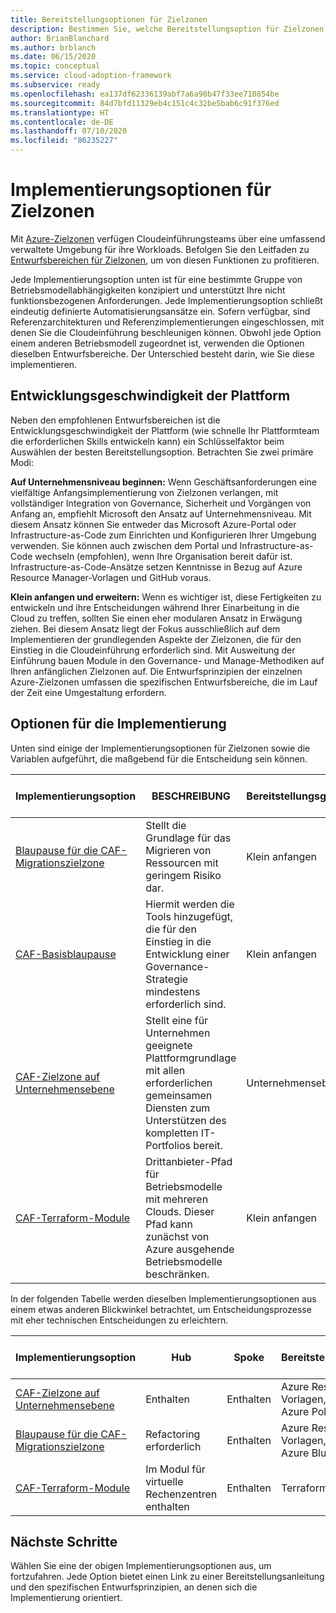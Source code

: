 ```yaml
---
title: Bereitstellungsoptionen für Zielzonen
description: Bestimmen Sie, welche Bereitstellungsoption für Zielzonen Ihren Anforderungen am besten gerecht wird.
author: BrianBlanchard
ms.author: brblanch
ms.date: 06/15/2020
ms.topic: conceptual
ms.service: cloud-adoption-framework
ms.subservice: ready
ms.openlocfilehash: ea137df62336139abf7a6a90b47f33ee710854be
ms.sourcegitcommit: 84d7bfd11329eb4c151c4c32be5bab6c91f376ed
ms.translationtype: HT
ms.contentlocale: de-DE
ms.lasthandoff: 07/10/2020
ms.locfileid: "86235227"
---
```

# <a name="landing-zone-implementation-options"></a>Implementierungsoptionen für Zielzonen

Mit [Azure-Zielzonen](./index.md) verfügen Cloudeinführungsteams über eine umfassend verwaltete Umgebung für ihre Workloads. Befolgen Sie den Leitfaden zu [Entwurfsbereichen für Zielzonen](./design-areas.md), um von diesen Funktionen zu profitieren.

Jede Implementierungsoption unten ist für eine bestimmte Gruppe von Betriebsmodellabhängigkeiten konzipiert und unterstützt Ihre nicht funktionsbezogenen Anforderungen. Jede Implementierungsoption schließt eindeutig definierte Automatisierungsansätze ein. Sofern verfügbar, sind Referenzarchitekturen und Referenzimplementierungen eingeschlossen, mit denen Sie die Cloudeinführung beschleunigen können. Obwohl jede Option einem anderen Betriebsmodell zugeordnet ist, verwenden die Optionen dieselben Entwurfsbereiche. Der Unterschied besteht darin, wie Sie diese implementieren.

## <a name="platform-development-velocity"></a>Entwicklungsgeschwindigkeit der Plattform

Neben den empfohlenen Entwurfsbereichen ist die Entwicklungsgeschwindigkeit der Plattform (wie schnelle Ihr Plattformteam die erforderlichen Skills entwickeln kann) ein Schlüsselfaktor beim Auswählen der besten Bereitstellungsoption. Betrachten Sie zwei primäre Modi:

**Auf Unternehmensniveau beginnen:** Wenn Geschäftsanforderungen eine vielfältige Anfangsimplementierung von Zielzonen verlangen, mit vollständiger Integration von Governance, Sicherheit und Vorgängen von Anfang an, empfiehlt Microsoft den Ansatz auf Unternehmensniveau. Mit diesem Ansatz können Sie entweder das Microsoft Azure-Portal oder Infrastructure-as-Code zum Einrichten und Konfigurieren Ihrer Umgebung verwenden. Sie können auch zwischen dem Portal und Infrastructure-as-Code wechseln (empfohlen), wenn Ihre Organisation bereit dafür ist. Infrastructure-as-Code-Ansätze setzen Kenntnisse in Bezug auf Azure Resource Manager-Vorlagen und GitHub voraus.

**Klein anfangen und erweitern:** Wenn es wichtiger ist, diese Fertigkeiten zu entwickeln und ihre Entscheidungen während Ihrer Einarbeitung in die Cloud zu treffen, sollten Sie einen eher modularen Ansatz in Erwägung ziehen. Bei diesem Ansatz liegt der Fokus ausschließlich auf dem Implementieren der grundlegenden Aspekte der Zielzonen, die für den Einstieg in die Cloudeinführung erforderlich sind. Mit Ausweitung der Einführung bauen Module in den Governance- und Manage-Methodiken auf Ihren anfänglichen Zielzonen auf. Die Entwurfsprinzipien der einzelnen Azure-Zielzonen umfassen die spezifischen Entwurfsbereiche, die im Lauf der Zeit eine Umgestaltung erfordern.

## <a name="implementation-options"></a>Optionen für die Implementierung

Unten sind einige der Implementierungsoptionen für Zielzonen sowie die Variablen aufgeführt, die maßgebend für die Entscheidung sein können.

| Implementierungsoption | BESCHREIBUNG | Bereitstellungsgeschwindigkeit | Tiefere Entwurfsprinzipien | Anweisungen zur Bereitstellung |
|---|---|---|---|---|
| [Blaupause für die CAF-Migrationszielzone](./migrate-landing-zone.md) | Stellt die Grundlage für das Migrieren von Ressourcen mit geringem Risiko dar. | Klein anfangen | [Entwurfsprinzipien](./migrate-landing-zone.md#design-principles) | [Bereitstellen](./migrate-landing-zone.md) |
| [CAF-Basisblaupause](./foundation-blueprint.md) | Hiermit werden die Tools hinzugefügt, die für den Einstieg in die Entwicklung einer Governance-Strategie mindestens erforderlich sind. | Klein anfangen | [Entwurfsprinzipien](./foundation-blueprint.md#design-principles) | [Bereitstellen](./foundation-blueprint.md) |
| [CAF-Zielzone auf Unternehmensebene](./enterprise-scale.md) | Stellt eine für Unternehmen geeignete Plattformgrundlage mit allen erforderlichen gemeinsamen Diensten zum Unterstützen des kompletten IT-Portfolios bereit. | Unternehmensebene | [Entwurfsprinzipien](../enterprise-scale/design-principles.md) | [Bereitstellen](https://github.com/Azure/Enterprise-Scale/blob/main/docs/reference/contoso/Readme.md) |
| [CAF-Terraform-Module](./terraform-landing-zone.md) | Drittanbieter-Pfad für Betriebsmodelle mit mehreren Clouds. Dieser Pfad kann zunächst von Azure ausgehende Betriebsmodelle beschränken. | Klein anfangen | [Entwurfsprinzipien](./terraform-landing-zone.md#design-decisions) | [Bereitstellen](./terraform-landing-zone.md#customize-and-deploy-your-first-landing-zone) |

In der folgenden Tabelle werden dieselben Implementierungsoptionen aus einem etwas anderen Blickwinkel betrachtet, um Entscheidungsprozesse mit eher technischen Entscheidungen zu erleichtern.

| Implementierungsoption | Hub | Spoke | Bereitstellungstechnologie | Anweisungen zur Bereitstellung |
|---|---|---|---|---|
| [CAF-Zielzone auf Unternehmensebene](./enterprise-scale.md) | Enthalten  | Enthalten | Azure Resource Manager-Vorlagen, Azure-Portal, Azure Policy und GitHub | [Bereitstellen](../enterprise-scale/implementation-guidelines.md) |
| [Blaupause für die CAF-Migrationszielzone](./migrate-landing-zone.md) | Refactoring erforderlich | Enthalten | Azure Resource Manager-Vorlagen, Azure-Portal und Azure Blueprints | [Bereitstellen](./migrate-landing-zone.md) |
| [CAF-Terraform-Module](./terraform-landing-zone.md)  | Im Modul für virtuelle Rechenzentren enthalten | Enthalten | Terraform | [Bereitstellen](./terraform-landing-zone.md#customize-and-deploy-your-first-landing-zone) |

## <a name="next-steps"></a>Nächste Schritte

Wählen Sie eine der obigen Implementierungsoptionen aus, um fortzufahren. Jede Option bietet einen Link zu einer Bereitstellungsanleitung und den spezifischen Entwurfsprinzipien, an denen sich die Implementierung orientiert.
